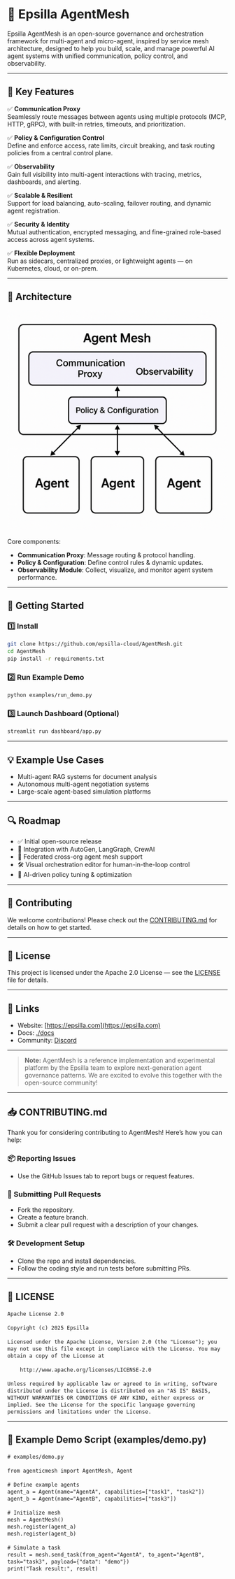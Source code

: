# 🚀 Epsilla AgentMesh

Epsilla AgentMesh is an open-source governance and orchestration framework for multi-agent and micro-agent, inspired by service mesh architecture, designed to help you build, scale, and manage powerful AI agent systems with unified communication, policy control, and observability.

---

## 🌟 Key Features

✅ **Communication Proxy**  
Seamlessly route messages between agents using multiple protocols (MCP, HTTP, gRPC), with built-in retries, timeouts, and prioritization.

✅ **Policy & Configuration Control**  
Define and enforce access, rate limits, circuit breaking, and task routing policies from a central control plane.

✅ **Observability**  
Gain full visibility into multi-agent interactions with tracing, metrics, dashboards, and alerting.

✅ **Scalable & Resilient**  
Support for load balancing, auto-scaling, failover routing, and dynamic agent registration.

✅ **Security & Identity**  
Mutual authentication, encrypted messaging, and fine-grained role-based access across agent systems.

✅ **Flexible Deployment**  
Run as sidecars, centralized proxies, or lightweight agents — on Kubernetes, cloud, or on-prem.

---

## 📐 Architecture

![AgentMesh Architecture](./docs/architecture-diagram.png)

Core components:
- **Communication Proxy**: Message routing & protocol handling.
- **Policy & Configuration**: Define control rules & dynamic updates.
- **Observability Module**: Collect, visualize, and monitor agent system performance.

---

## 🔧 Getting Started

### 1️⃣ Install
```bash
git clone https://github.com/epsilla-cloud/AgentMesh.git
cd AgentMesh
pip install -r requirements.txt
```

### 2️⃣ Run Example Demo
```bash
python examples/run_demo.py
```

### 3️⃣ Launch Dashboard (Optional)
```bash
streamlit run dashboard/app.py
```

---

## 💡 Example Use Cases
- Multi-agent RAG systems for document analysis
- Autonomous multi-agent negotiation systems
- Large-scale agent-based simulation platforms

---

## 🔍 Roadmap
- ✅ Initial open-source release
- 🔄 Integration with AutoGen, LangGraph, CrewAI
- 🔐 Federated cross-org agent mesh support
- 🛠️ Visual orchestration editor for human-in-the-loop control
- 🤖 AI-driven policy tuning & optimization

---

## 🤝 Contributing
We welcome contributions! Please check out the [CONTRIBUTING.md](./CONTRIBUTING.md) for details on how to get started.

---

## 📄 License
This project is licensed under the Apache 2.0 License — see the [LICENSE](./LICENSE) file for details.

---

## 🔗 Links
- Website: [https://epsilla.com](https://epsilla.com)
- Docs: [./docs](./docs)
- Community: [Discord](https://discord.gg/your-invite)

---

> **Note:** AgentMesh is a reference implementation and experimental platform by the Epsilla team to explore next-generation agent governance patterns. We are excited to evolve this together with the open-source community!

---

## 📥 CONTRIBUTING.md

Thank you for considering contributing to AgentMesh! Here’s how you can help:

### 📦 Reporting Issues
- Use the GitHub Issues tab to report bugs or request features.

### 🔨 Submitting Pull Requests
- Fork the repository.
- Create a feature branch.
- Submit a clear pull request with a description of your changes.

### 🛠 Development Setup
- Clone the repo and install dependencies.
- Follow the coding style and run tests before submitting PRs.

---

## 📜 LICENSE

```
Apache License 2.0

Copyright (c) 2025 Epsilla

Licensed under the Apache License, Version 2.0 (the "License"); you may not use this file except in compliance with the License. You may obtain a copy of the License at

    http://www.apache.org/licenses/LICENSE-2.0

Unless required by applicable law or agreed to in writing, software distributed under the License is distributed on an "AS IS" BASIS, WITHOUT WARRANTIES OR CONDITIONS OF ANY KIND, either express or implied. See the License for the specific language governing permissions and limitations under the License.
```

---

## 🧪 Example Demo Script (examples/demo.py)

```python3
# examples/demo.py

from agenticmesh import AgentMesh, Agent

# Define example agents
agent_a = Agent(name="AgentA", capabilities=["task1", "task2"])
agent_b = Agent(name="AgentB", capabilities=["task3"])

# Initialize mesh
mesh = AgentMesh()
mesh.register(agent_a)
mesh.register(agent_b)

# Simulate a task
result = mesh.send_task(from_agent="AgentA", to_agent="AgentB", task="task3", payload={"data": "demo"})
print("Task result:", result)
```
